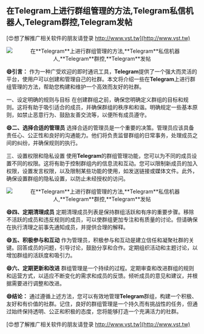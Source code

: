 ## **在**Telegram**上进行群组管理的方法,**Telegram**私信机器人,**Telegram**群控,**Telegram**发帖**

[😍想了解推广相关软件的朋友请登录 http://www.vst.tw](http://www.vst.tw)

 <center><img src="https://vst.tw/MP4/tuiguang/png/4.png" alt="在**Telegram**上进行群组管理的方法,**Telegram**私信机器人,**Telegram**群控,**Telegram**发帖"></center>

**😄引言：**
作为一种广受欢迎的即时通讯工具，**Telegram**提供了一个强大而灵活的平台，使用户可以创建和管理自己的社群。本文将介绍一些在**Telegram**上进行群组管理的方法，帮助您构建和维护一个高效而友好的社群。

一、设定明确的规则与目标
在创建群组之前，确保您明确定义群组的目标和规则。这将有助于吸引适合的成员，并确保群组的秩序和和谐。明确规定一些基本原则，如禁止恶意行为、鼓励友善交流等，以便所有成员遵守。

**😄二、选择合适的管理员**
选择合适的管理员是一个重要的决策。管理员应该具备责任心、公正性和良好的沟通能力。他们将负责监督群组的日常事务，处理成员之间的纠纷，并确保规则的执行。

三、设置权限和隐私设置
使用**Telegram**的群组管理功能，您可以为不同的成员设置不同的权限。这将有助于控制群组内的信息流和互动。您可以限制新成员的加入权限，设置发言权限，以及限制某些功能的使用，如发送链接或媒体文件。此外，确保设置群组的隐私设置，以防止未经授权的访问。

 <center><img src="https://vst.tw/MP4/tuiguang/png/2.png" alt="在**Telegram**上进行群组管理的方法,**Telegram**私信机器人,**Telegram**群控,**Telegram**发帖"></center>

**😄四、定期清理成员**
定期清理成员列表是保持群组活跃和有序的重要步骤。移除不活跃的成员和违反规则的成员，可以使群组更加专注和有质量的讨论。但请确保在执行清理之前事先通知成员，并提供合理的解释。

**😄五、积极参与和互动**
作为管理员，积极参与和互动是建立信任和凝聚社群的关键。回答成员的问题，引导讨论，鼓励分享和合作。定期组织活动和主题讨论，以增加群组的活跃度和吸引力。

**😄六、定期更新和改进**
群组管理是一个持续的过程。定期审查和改进群组的规则和运营方式，以适应不断变化的需求和成员的反馈。倾听成员的意见和建议，并根据需要进行调整和改进。

**😄结论：**
通过遵循上述方法，您可以有效地管理**Telegram**群组，构建一个积极、友好和有价值的社群。记住，良好的群组管理是一个持久而有挑战性的任务，但通过始终保持透明、公正和积极的态度，您将能够打造一个充满活力的社群。

[😍想了解推广相关软件的朋友请登录 http://www.vst.tw](http://www.vst.tw)



